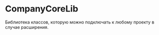 # CompanyCoreLib
Библиотека  классов, которую можно подключать к любому проекту в случае расширения.
